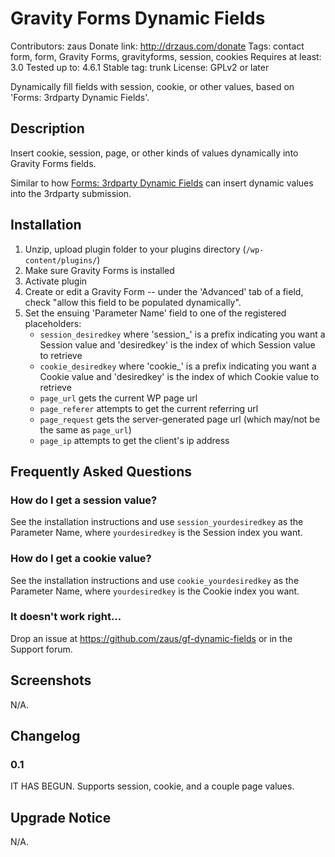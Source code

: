 # Gravity Forms Dynamic Fields #
Contributors: zaus
Donate link: http://drzaus.com/donate
Tags: contact form, form, Gravity Forms, gravityforms, session, cookies
Requires at least: 3.0
Tested up to: 4.6.1
Stable tag: trunk
License: GPLv2 or later

Dynamically fill fields with session, cookie, or other values, based on 'Forms: 3rdparty Dynamic Fields'.

## Description ##

Insert cookie, session, page, or other kinds of values dynamically into Gravity Forms fields.

Similar to how [Forms: 3rdparty Dynamic Fields](https://wordpress.org/plugins/forms-3rdparty-dynamic-fields/) can insert dynamic values into the 3rdparty submission.

## Installation ##

1. Unzip, upload plugin folder to your plugins directory (`/wp-content/plugins/`)
2. Make sure Gravity Forms is installed
3. Activate plugin
4. Create or edit a Gravity Form -- under the 'Advanced' tab of a field, check "allow this field to be populated dynamically".
5. Set the ensuing 'Parameter Name' field to one of the registered placeholders:
	* `session_desiredkey` where 'session_' is a prefix indicating you want a Session value and 'desiredkey' is the index of which Session value to retrieve
	* `cookie_desiredkey` where 'cookie_' is a prefix indicating you want a Cookie value and 'desiredkey' is the index of which Cookie value to retrieve
	* `page_url` gets the current WP page url
	* `page_referer` attempts to get the current referring url
	* `page_request` gets the server-generated page url (which may/not be the same as `page_url`)
	* `page_ip` attempts to get the client's ip address


## Frequently Asked Questions ##

### How do I get a session value? ###

See the installation instructions and use `session_yourdesiredkey` as the Parameter Name, where `yourdesiredkey` is the Session index you want.

### How do I get a cookie value? ###

See the installation instructions and use `cookie_yourdesiredkey` as the Parameter Name, where `yourdesiredkey` is the Cookie index you want.

### It doesn't work right... ###

Drop an issue at https://github.com/zaus/gf-dynamic-fields or in the Support forum.

## Screenshots ##

N/A.

## Changelog ##

### 0.1 ###

IT HAS BEGUN.  Supports session, cookie, and a couple page values.

## Upgrade Notice ##

N/A.